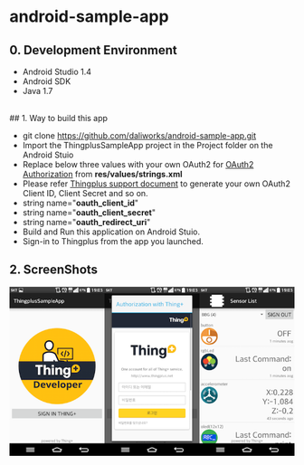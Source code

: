 # android-sample-app

## 0. Development Environment

- Android Studio 1.4
- Android SDK
- Java 1.7

<br/>
## 1. Way to build this app

- git clone https://github.com/daliworks/android-sample-app.git
- Import the ThingplusSampleApp project in the Project folder on the Android Stuio
- Replace below three values with your own OAuth2 for [OAuth2 Authorization](http://oauth.net/2/) from **res/values/strings.xml**
 - Please refer [Thingplus support document](http://support.thingplus.net/ko/rest-api/getting-started.html) to generate your own OAuth2 Client ID, Client Secret and so on.
 -  string name="**oauth_client_id**"
 -  string name="**oauth_client_secret**"
 -  string name="**oauth_redirect_uri**"
- Build and Run this application on Android Stuio.
- Sign-in to Thingplus from the app you launched.
 
## 2. ScreenShots

![Thingplus Sample Application capture](/assets/thingplus_sample_capture.png)